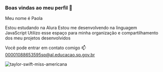 ### Boas vindas ao meu perfil 💚
Meu nome é Paola 

Estou estudando na Alura
Estou me desenvolvendo na linguagem JavaScript
Utilizo esse espaço para minha organização e compartilhamento dos meu projetos desenvolvidos

Você pode entrar em contato comigo 📫
00001088653595sp@al.educacao.sp.gov.br

![taylor-swift-miss-americana](https://github.com/Paolinha2B/Paolinha2B/assets/170754363/71489501-2ff1-445a-a243-5085eef768aa)
